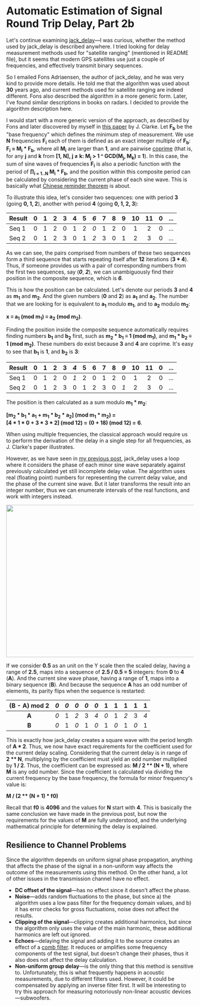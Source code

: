 # Automatic Estimation of Signal Round Trip Delay, Part 2b

Let's continue examining
[jack\_delay](https://anonscm.debian.org/cgit/pkg-multimedia/jack-delay.git)—I
was curious, whether the method used by jack\_delay is described
anywhere. I tried looking for delay measurement methods used for
"satellite ranging" (mentioned in README file), but it seems that modern
GPS satellites use just a couple of frequencies, and effectively
transmit binary sequences.

So I emailed Fons Adriaensen, the author of jack\_delay, and he was very
kind to provide more details. He told me that the algorithm was used
about **30** years ago, and current methods used for satellite ranging
are indeed different. Fons also described the algorithm in a more
generic form. Later, I've found similar descriptions in books on radars.
I decided to provide the algorithm description here.

I would start with a more generic version of the approach, as described
by Fons and later discovered by myself in [this
paper](https://apps.dtic.mil/dtic/tr/fulltext/u2/a141375.pdf) by J. Clarke.
Let **F<sub>b</sub>** be the "base frequency" which defines the
minimum step of measurement. We use **N** frequencies
**F<sub>i</sub>** each of them is defined as an exact integer multiple
of **F<sub>b</sub>**: **F<sub>i</sub> = M<sub>i</sub> \* F<sub>b</sub>**,
where all **M<sub>i</sub>** are larger than **1**, and
are pairwise [coprime](https://en.wikipedia.org/wiki/Coprime_integers)
(that is, for any **j** and **k** from **\[1, N\], j ≠ k:
M<sub>j</sub> \> 1 ^ GCD(M<sub>j</sub>, M<sub>k</sub>) = 1**). In this
case, the sum of sine waves of frequencies **F<sub>i</sub>** is also a
periodic function with the period of
**∏<sub>i = 1..N</sub> M<sub>i</sub> \* F<sub>b</sub>**,
and the position within this
composite period can be calculated by considering the current phase of
each sine wave. This is basically what [Chinese reminder
theorem](https://en.wikipedia.org/wiki/Chinese_remainder_theorem) is
about.

To illustrate this idea, let's consider two sequences: one with period
**3** (going **0, 1, 2**), another with period **4** (going **0, 1, 2,
3**):

| Result | 0 | 1 | 2 | 3 | 4 | 5 | *6* | 7 | 8 | 9 |10 |11 | 0 |...|
|:-------|:-:|:-:|:-:|:-:|:-:|:-:|:---:|:-:|:-:|:-:|:-:|:-:|:-:|:-:|
| Seq 1  | 0 | 1 | 2 | 0 | 1 | 2 | *0* | 1 | 2 | 0 | 1 | 2 | 0 |...|
| Seq 2  | 0 | 1 | 2 | 3 | 0 | 1 | *2* | 3 | 0 | 1 | 2 | 3 | 0 |...|

As we can see, the pairs comprised from numbers of these two sequences
form a third sequence that starts repeating itself after **12**
iterations (**3 \* 4**). Thus, if someone provides us with a pair of
corresponding numbers from the first two sequences, say (***0***, ***2***),
we can unambiguously find their position in the composite sequence,
which is ***6***.

This is how the position can be calculated. Let's denote our periods
**3** and **4** as **m<sub>1</sub>** and **m<sub>2</sub>**. And the
given numbers (**0** and **2**)
as **a<sub>1</sub>** and **a<sub>2</sub>**. The number that we are
looking for is equivalent
to **a<sub>1</sub>** modulo **m<sub>1</sub>**, and
to **a<sub>2</sub>** modulo **m<sub>2</sub>**:

**x ≡ a<sub>1</sub> (mod m<sub>1</sub>) ≡ a<sub>2</sub> (mod m<sub>2</sub>)**.

Finding the position inside the composite sequence automatically
requires finding numbers **b<sub>1</sub>** and **b<sub>2</sub>** first,
such as **m<sub>2</sub> \* b<sub>1</sub> ≡ 1 (mod m<sub>1</sub>)**,
and **m<sub>1</sub> \* b<sub>2</sub> ≡ 1 (mod m<sub>2</sub>)**. These
numbers do exist because **3** and **4** are coprime. It's easy to see
that **b<sub>1</sub>** is **1**, and **b<sub>2</sub>** is **3**:

| Result | 0 | 1 | 2 | 3 | *4* | 5 | 6 | 7 | 8 | *9* |10 |11 | 0 |...|
|:-------|:-:|:-:|:-:|:-:|:---:|:-:|:-:|:-:|:-:|:---:|:-:|:-:|:-:|:-:|
| Seq 1  | 0 | 1 | 2 | 0 | *1* | 2 | 0 | 1 | 2 |  0  | 1 | 2 | 0 |...|
| Seq 2  | 0 | 1 | 2 | 3 |  0  | 1 | 2 | 3 | 0 | *1* | 2 | 3 | 0 |...|

The position is then calculated as a sum modulo **m<sub>1</sub> \* m<sub>2</sub>**:

**\[m<sub>2</sub> \* b<sub>1</sub> \* a<sub>1</sub> + m<sub>1</sub> \* b<sub>2</sub> \* a<sub>2</sub>\] (mod m<sub>1</sub> \* m<sub>2</sub>) =**
**\[4 \* 1 \* 0 + 3 \* 3 \* 2\] (mod 12) =**
**(0 + 18) (mod 12) =**
**6**.

When using multiple frequencies, the classical approach would require us
to perform the derivation of the delay in a single step for all
frequencies, as J. Clarke's paper illustrates.

However, as we have seen in [my previous
post](/2018/12/automatic-estimation-of-signal-round_30.html),
jack\_delay uses a loop where it considers the phase of each minor sine
wave separately against previously calculated yet still incomplete delay
value. The algorithm uses real (floating point) numbers for representing
the current delay value, and the phase of the current sine wave. But it
later transforms the result into an integer number, thus we can
enumerate intervals of the real functions, and work with integers
instead.

[<img src="https://1.bp.blogspot.com/-Tk3bARfd1QQ/XDZUrepmIsI/AAAAAAAANNI/cJwsn6UzOIYeb9ZLV3RpYnYZr3-oQ2SegCLcBGAs/s640/jack-delay-phase-delta-for-sine-4.png" width="640" height="409" />](https://1.bp.blogspot.com/-Tk3bARfd1QQ/XDZUrepmIsI/AAAAAAAANNI/cJwsn6UzOIYeb9ZLV3RpYnYZr3-oQ2SegCLcBGAs/s1600/jack-delay-phase-delta-for-sine-4.png)

If we consider **0.5** as an unit on the Y scale then the scaled delay,
having a range of **2.5**, maps into a sequence of **2.5 / 0.5 = 5**
integers: from **0** to **4** (**A**). And the current sine wave phase,
having a range of **1**, maps into a binary sequence (**B**). And
because the sequence **A** has an odd number of elements, its parity
flips when the sequence is restarted:

|**(B - A) mod 2** | *0* | *0* | *0* | *0* | *0* |  1  |  1  |  1  |  1  |  1  |
|:----------------:|:---:|:---:|:---:|:---:|:---:|:---:|:---:|:---:|:---:|:---:|
|     **A**        | *0* |  1  | *2* |  3  | *4* | *0* |  1  | *2* |  3  | *4* |
|     **B**        | *0* |  1  | *0* |  1  | *0* |  1  | *0* |  1  | *0* |  1  |

This is exactly how jack\_delay creates a square wave with the period
length of **A \* 2**. Thus, we now have exact requirements for the
coefficient used for the current delay scaling. Considering that the
current delay is in range of **2 \*\* N**, multiplying by the
coefficient must yield an odd number multiplied by **1 / 2**. Thus, the
coefficient can be expressed as: **M / 2 \*\* (N + 1)**, where **M** is
any odd number. Since the coefficient is calculated via dividing the
current frequency by the base frequency, the formula for minor
frequency's value is:

**M / (2 \*\* (N + 1) \* f0)**

Recall that **f0** is **4096** and the values for **N** start with
**4**. This is basically the same conclusion we have made in the
previous post, but now the requirements for the values of **M** are
fully understood, and the underlying mathematical principle for
determining the delay is explained.

## Resilience to Channel Problems

Since the algorithm depends on uniform signal phase propagation,
anything that affects the phase of the signal in a non-uniform way
affects the outcome of the measurements using this method. On the other
hand, a lot of other issues in the transmission channel have no
effect.

-   **DC offset of the signal**—has no effect since it doesn't affect
    the phase.
-   **Noise**—adds random fluctuations to the phase, but since a) the
    algorithm uses a low pass filter for the frequency domain values,
    and b) it has error checks for gross fluctuations, noise does not
    affect the results.
-   **Clipping of the signal**—clipping creates additional harmonics,
    but since the algorithm only uses the value of the main harmonic,
    these additional harmonics are left out ignored.
-   **Echoes**—delaying the signal and adding it to the source creates
    an effect of a [comb
    filter](https://en.wikipedia.org/wiki/Comb_filter). It reduces or
    amplifies some frequency components of the test signal, but doesn't
    change their phases, thus it also does not affect the delay
    calculation.
- **Non-uniform group delay**—is the only thing that this method is
    sensitive to. Unfortunately, this is what frequently happens in acoustic
    measurements, due to different filters used. However, it could be
    compensated by applying an inverse filter first. It will be interesting
    to try this approach for measuring notoriously non-linear acoustic
    devices—subwoofers.
